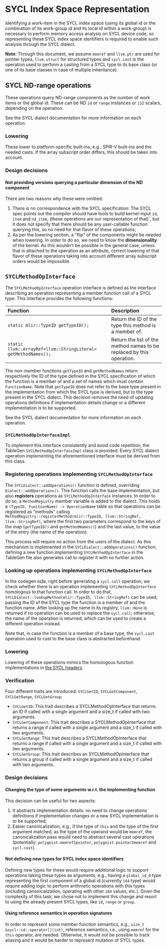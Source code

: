 # SYCL Index Space Representation

Identifying a work-item in the SYCL index space (using its global id or the
combination of its work-group id and its local id within a work-group) is
necessary to perform memory access analysis on SYCL device code, so representing
these SYCL index space identifiers is required to enable such analysis through
the SYCL dialect.

**Note**: Through this document, we assume `memref` and `llvm.ptr` are used for
pointer types, `llvm.struct` for structured types and `sycl.cast` is the
operation used to perform a casting from a SYCL type to its base class (or one
of its base classes in case of multiple inheritance).

## SYCL ND-range operations

These operations query ND-range components as the number of work items or the
global id. These can be ND `id` or `range` instances or `i32` scalars, depending
on the operation.

See the SYCL dialect documentation for more information on each operation.

### Lowering

These lower to platform-specific built-ins, e.g., SPIR-V built-ins and the
needed casts. If the array subscript order differs, this should be taken into
account.

### Design decisions

#### Not providing versions querying a particular dimension of the ND component

There are two reasons why these were omitted:

1. There is no correspondence with the SYCL specification: The SYCL spec points
   out the compiler should have tools to build kernel-input `id`, `item` and
   `nd_item`, (these operations are our representation of that)`, but it does
   not specify that there should be any user-callable function querying this, so
   no need for that flavor of these operations;
2. As per the lowering section, a "flip" of the components might be needed when
   lowering. In order to do so, we need to know the **dimensionality** of the
   kernel. As this wouldn't be possible in the general case, unless that is
   attached to the operation as an attribute, correct lowering of that flavor of
   these operations taking into account different array subscript orders would
   be impossible.

## `SYCLMethodOpInterface`

The `SYCLMethodOpInterface` operation interface is defined as the interface
describing an operation representing a member function call of a SYCL type. This
interface provides the following functions:

| Function                                                       | Description                                                           |
|:---------------------------------------------------------------|:----------------------------------------------------------------------|
| `static mlir::TypeID getTypeID();`                             | Return the ID of the type this method is a member of.                 |
| `static llvm::ArrayRef<llvm::StringLiteral> getMethodNames();` | Return the list of the method names to be replaced by this operation. |

The non-member functions `getTypeID` and `getMethodNames` return respectively
the ID of the type defined in the SYCL specification of which the function is a
member of and a set of names which must contain `FunctionName`. Note that
`getTypeID` does not refer to the base type present in the implementation from
which the SYCL type is derived, but to the type present in the SYCL
dialect. This decision removes the need of updating operations definitions if
implementation details change or a different implementation is to be supported.

See the SYCL dialect documentation for more information on each operation.

### `SYCLMethodOpInterfaceImpl`

To implement this interface consistently and avoid code repetition, the TableGen
`SYCLMethodOpInterfaceImpl` class is provided. Every SYCL dialect operation
implementing the aforementioned interface must be derived from this class.

### Registering operations implementing `SYCLMethodOpInterface`

The `SYCLDialect::addOperations()` function is defined, overriding
`Dialect::addOperations()`. This function calls the base implementation, but
also **registers** operations as `SYCLMethodOpInterface` instances. In order to
do so, a `MethodRegistry` member variable is added to the dialect. This holds a
`(TypeID, FunctionName) -> OperationName` table so that operations can be
registered as "methods" calling `MethodRegistry::registerMethod(mlir::TypeID,
llvm::StringRef, llvm::StringRef)`, where the first two parameters correspond to
the keys of the map (`getTypeID()` and `getMethodNames()`) and the last value,
to the value of the entry (the name of the operation).

This process will require no action from the users of the dialect. As this
mechanism is implemented in the `SYCLDialect::addOperations()` function,
defining a new function implementing `SYCLMethodOpInterface` in the TableGen
file also generates call to register it with no further action.

### Looking up operations implementing `SYCLMethodOpInterface`

In the codegen side, right before generating a `sycl.call` operation, we check
whether there is an operation implementing `SYCLMethodOpInterface` homologous to
that function call. In order to do that,
`SYCLDialect::lookupMethod(mlir::TypeID, llvm::StringRef)` can be used, passing
the ID of the SYCL type the function is a member of and the function name. After
looking up the name in its registry, `llvm::None` is returned if no operation
can be used to replace the `sycl.call`; otherwise, the name of the operation is
returned, which can be used to create a different operation instead.

Note that, in case the function is a member of a base type, the `sycl.cast`
operation used to cast to the base class is abstracted beforehand.

### Lowering

Lowering of these operations mimics the homologous function implementations in
[the SYCL headers](../../../sycl/include).

### Verification

Four different traits are introduced: `SYCLGetID`, `SYCLGetComponent`,
`SYCLGetRange`, `SYCLGetGroup`:

- `SYCLGetID`: This trait describes a SYCLMethodOpInterface that returns an ID
  if called with a single argument and a size_t if called with two arguments.
- `SYCLGetComponent`: This trait describes a SYCLMethodOpInterface that returns
  a range if called with a single argument and a size_t if called with two
  arguments.
- `SYCLGetRange`: This trait describes a SYCLMethodOpInterface that returns a
  range if called with a single argument and a size_t if called with two
  arguments.
- `SYCLGetGroup`: This trait describes an SYCLMethodOpInterface that returns a
  group if called with a single argument and a size_t if called with two
  arguments.

### Design decisions

#### Changing the type of some arguments w.r.t. the implementing function

This decision can be useful for two aspects:

1. It abstracts implementation details: no need to change operations definitions
   if implementation changes or a new SYCL implementation is to be supported;
2. Easier canonicalization, e.g., if the type of `this` and the type of the
   first argument matched, as the type of the operand would be `memref`, the
   canonicalization pass would need to abstract several cast operations
   (potentially: `polygeist.memref2pointer`, `polygeist.pointer2memref` and
   `sycl.cast`).

#### Not defining new types for SYCL index space identifiers

Defining new types for these would require additional logic to support
operations taking these types as arguments, e.g., having a `global_id_0` type
representing the first component of a global id (currently `i64` type) would
require adding logic to perform arithmetic operations with this types (including
canonicalization, operating with other `i64` values, etc.). Given the complexity
of this task, we chose not to implement this change and resort to using the
already present SYCL types, like `id`, `range` or `group`.

#### Using reference semantics in operation signatures

In order to represent some member function semantics, e.g., `size_t
&sycl::id::operator[](int)`, reference semantics, i.e., using `memref` for the
`this` operator, are needed. Otherwise, it would not be possible to track
aliasing and it would be harder to represent mutation of SYCL types.
